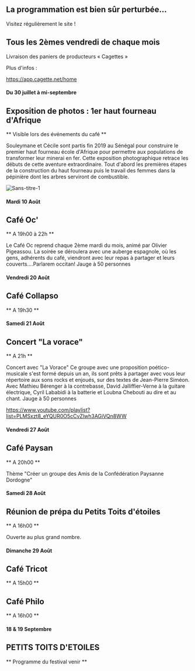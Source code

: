 

<!-- Exemple:

#### mardi 10 mars
## Café Oc.
** A partir de 18h30 **  
Où l'on partage <del>un bon repas à 8 €</del> tout en bavardant en occitan...   
__En auberge espagnole ! ! !__  
Chasdun pòrta son minjat e n'um boira tot aquò. Chacun apporte son repas et on mélange le tout. 
 [>>>> SOYEZ BENEVOLE,CLIQUEZ ICI<<<](http://www.date.marsnet.org/zqqlm9esy2sd2tfo)

fin exemple -->


## La programmation est bien sûr perturbée...
Visitez régulièrement le site !


## Tous les 2èmes vendredi de chaque mois
Livraison des paniers de producteurs « Cagettes »

Plus d'infos :

https://app.cagette.net/home

#### Du 30 juillet à mi-septembre

## Exposition de photos : 1er haut fourneau d'Afrique
** Visible lors des événements du café **

Souleymane et Cécile sont partis fin 2019 au Sénégal pour construire le premier haut fourneau école d'Afrique pour permettre aux populations de transformer leur minerai en fer. Cette exposition photographique retrace les débuts de cette aventure extraordinaire. Tout d'abord les premières étapes de la construction du haut fourneau puis le travail des femmes dans la pépinière dont les arbres serviront de combustible. 

![Sans-titre-1](https://user-images.githubusercontent.com/77194514/128901371-8cc3c64a-be7c-412b-804b-53456952fe56.jpg)




#### Mardi 10 Août

## Café Oc'
** A 19h00 à 22h **

Le Café Oc reprend chaque 2ème mardi du mois,
animé par Olivier Pigeassou. La soirée se déroulera avec une auberge espagnole, où les gens, adhérents du café, viendront avec leur repas à partager et leurs couverts....Parlarem occitan!
Jauge à 50 personnes

#### Vendredi 20 Août

## Café Collapso
** A 19h30 **

#### Samedi 21 Août

## Concert "La vorace"
** A 21h **

Concert avec "La Vorace"
Ce groupe avec une proposition poético-musicale s'est formé depuis un an, ils sont prêts à partager avec vous leur répertoire aux sons rocks et enjoués, sur des textes de Jean-Pierre Siméon. 
Avec Mathieu Bérenger à la contrebasse,
David Jalliffier-Verne à la guitare électrique,
Cyril Lababidi à la batterie
et Loubna Chebouti au dire et au chant.
Jauge à 50 personnes

  https://www.youtube.com/playlist?list=PLMSxzt8_eYQUR0O5cCvZlwh3AGiVQn8WW
  
#### Vendredi 27 Août  
## Café Paysan
** A 20h00 **
  
Thème "Créer un groupe des Amis de la Confédération Paysanne Dordogne"   


#### Samedi 28 Août

## Réunion de prépa du Petits Toits d'étoiles
** A 16h00 **
  
Ouverte au plus grand nombre.

#### Dimanche 29 Août

## Café Tricot
** A 15h00 **

## Café Philo
** A 16h00 **
  

#### 18 & 19 Septembre

## PETITS TOITS D'ETOILES
** Programme du festival venir **





